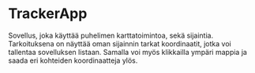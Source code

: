 # TrackerApp


Sovellus, joka käyttää puhelimen karttatoimintoa, sekä sijaintia. Tarkoituksena on näyttää oman sijainnin tarkat koordinaatit, jotka voi tallentaa sovelluksen listaan. Samalla voi myös klikkailla ympäri mappia ja saada eri kohteiden koordinaatteja ylös.
